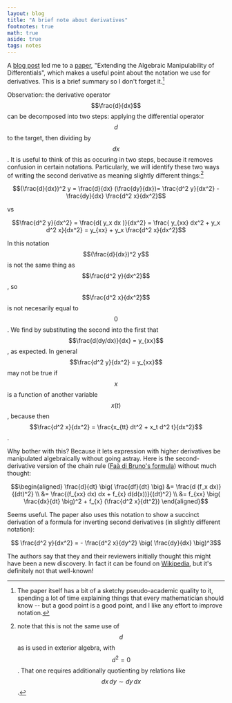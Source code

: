 ```yaml
---
layout: blog
title: "A brief note about derivatives"
footnotes: true
math: true
aside: true
tags: notes
---
```


A [blog post](https://xorshammer.com) led me to a [paper](https://arxiv.org/pdf/1801.09553.pdf), "Extending the Algebraic Manipulability of Differentials", which makes a useful point about the notation we use for derivatives. This is a brief summary so I don't forget it.[^sketch]

[^sketch]: The paper itself has a bit of a sketchy pseudo-academic quality to it, spending a lot of time explaining things that every mathematician should know -- but a good point is a good point, and I like any effort to improve notation.

Observation: the derivative operator $$\frac{d}{dx}$$ can be decomposed into two steps: applying the differential operator $$d$$ to the target, then dividing by $$dx$$. It is useful to think of this as occuring in two steps, because it removes confusion in certain notations. Particularly, we will identify these two ways of writing the second derivative as meaning slightly different things:[^exterior]

[^exterior]: note that this is not the same use of $$d$$ as is used in exterior algebra, with $$d^2 = 0$$. That one requires additionally quotienting by relations like $$dx \, dy \sim dy \, dx$$.

$$(\frac{d}{dx})^2 y = \frac{d}{dx} (\frac{dy}{dx})= \frac{d^2 y}{dx^2} -  \frac{dy}{dx} \frac{d^2 x}{dx^2}$$

vs

$$\frac{d^2 y}{dx^2} = \frac{d( y_x dx )}{dx^2} = \frac{ y_{xx} dx^2 + y_x d^2 x}{dx^2} = y_{xx} + y_x \frac{d^2 x}{dx^2}$$

<!--more-->

In this notation $$(\frac{d}{dx})^2 y$$ is not the same thing as $$\frac{d^2 y}{dx^2}$$, so $$\frac{d^2 x}{dx^2}$$ is not necesarily equal to $$0$$. We find by substituting the second into the first that $$\frac{d(dy/dx)}{dx} = y_{xx}$$, as expected. In general $$\frac{d^2 y}{dx^2} = y_{xx}$$ may not be true if $$x$$ is a function of another variable $$x(t)$$, because then $$\frac{d^2 x}{dx^2} = \frac{x_{tt} dt^2 + x_t d^2 t}{dx^2}$$.

Why bother with this? Because it lets expression with higher derivatives be manipulated algebraically without going astray. Here is the second-derivative version of the chain rule ([Faà di Bruno's formula](https://en.wikipedia.org/wiki/Fa%C3%A0_di_Bruno%27s_formula)) without much thought:

$$\begin{aligned}
\frac{d}{dt} \big( \frac{df}{dt} \big) &=  \frac{d (f_x dx)}{(dt)^2} \\
&= \frac{(f_{xx} dx) dx + f_{x} d(d(x))}{(dt)^2} \\
&= f_{xx} \big( \frac{dx}{dt} \big)^2 + f_{x} (\frac{d^2 x}{dt^2})
\end{aligned}$$

Seems useful. The paper also uses this notation to show a succinct derivation of a formula for inverting second derivatives (in slightly different notation):

$$ \frac{d^2 y}{dx^2} = - \frac{d^2 x}{dy^2} \big( \frac{dy}{dx} \big)^3$$

The authors say that they and their reviewers initially thought this might have been a new discovery. In fact it can be found on [Wikipedia](https://en.wikipedia.org/wiki/Inverse_functions_and_differentiation#Higher_derivatives), but it's definitely not that well-known!


